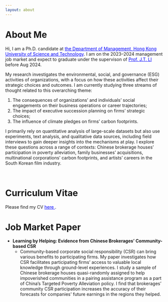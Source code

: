```yaml
---
layout: about 
---
```


# About Me
Hi, I am a Ph.D. candidate at <a href="https://mgmt.hkust.edu.hk/" target="_blank" style="color:blue"> the Department of Management, Hong Kong University of Science and Technology</a>. I am on the 2023–2024 management job market and expect to graduate under the supervison of <a href="https://mgmt.hkust.edu.hk/faculty-and-staff/directory/mnjtli" target="_blank" style="color:blue"> Prof. J.T. LI</a> before Aug 2024.

My research investigates the environmental, social, and governance (ESG) activities of organizations, with a focus on how these activities affect their strategic choices and outcomes. I am currently studying three streams of thought related to this overarching theme: 
 1. The consequences of organizations’ and individuals’ social engagements on their business operations or career trajectories;
 2. The impact of executive succession planning on firms’ strategic choices;
 3. The influence of climate pledges on firms’ carbon footprints.

I primarily rely on quantitative analysis of large-scale datasets but also use experiments, text analysis, and qualitative data sources, including field interviews to gain deeper insights into the mechanisms at play. I explore these questions across a range of contexts: Chinese brokerage houses’ participation in poverty alleviation, family businesses’ acquisitions, multinational corporations’ carbon footprints, and artists’ careers in the South Korean film industry.

<br/>

# Curriculum Vitae
Please find my CV <a href="https://hkustconnect-my.sharepoint.com/:b:/g/personal/jlieu_connect_ust_hk/EfixOlMuMsVHlJ2nNK6Bt7QBlldsUT7tRX0MTROuc_RYXw?e=cdnzO3" target="_blank" style="color:blue"> here </a>. 

# Job Market Paper
* <b>Learning by Helping: Evidence from Chinese Brokerages’ Community-based CSR</b> 
  * Community-based corporate social responsibility (CSR) can bring various benefits to participating firms. My paper investigates how CSR facilitates participating firms’ access to valuable local knowledge through ground-level experiences. I study a sample of Chinese brokerage houses quasi-randomly assigned to help impoverished communities in a pairing assistance program as a part of China’s Targeted Poverty Alleviation policy. I find that brokerages’ community CSR participation increases the accuracy of their forecasts for companies' future earnings in the regions they helped.
